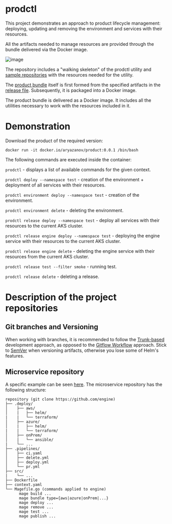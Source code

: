 # prodctl

This project demonstrates an approach to product lifecycle management: deploying, updating and removing the environment and services with their resources.

All the artifacts needed to manage resources are provided through the bundle delivered via the Docker image.

![image](https://github.com/RyazanovAlexander/prodctl/blob/feature/base-implementation/diagrams/product-bundle.png)

The repository includes a "walking skeleton" of the prodctl utility and [sample repositories](https://github.com/RyazanovAlexander/prodctl/tree/feature/base-implementation/fakes/.repositories) with the resources needed for the utility.

The [product bundle](https://github.com/RyazanovAlexander/prodctl/tree/feature/base-implementation/fakes/.bundle) itself is first formed from the specified artifacts in the [release file](https://github.com/RyazanovAlexander/prodctl/blob/feature/base-implementation/fakes/.repositories/cfg.releases/values.yaml). Subsequently, it is packaged into a Docker image.

The product bundle is delivered as a Docker image. It includes all the utilities necessary to work with the resources included in it.

# Demonstration

Download the product of the required version:
```
docker run -it docker.io/aryazanov/product:0.0.1 /bin/bash
```

The following commands are executed inside the container:

`prodctl` - displays a list of available commands for the given context.

`prodctl deploy --namespace test` - creation of the environment + deployment of all services with their resources.

`prodctl environment deploy --namespace test` - creation of the environment.

`prodctl environment delete` - deleting the environment.

`prodctl release deploy --namespace test` - deploy all services with their resources to the current AKS cluster.

`prodctl release engine deploy --namespace test` - deploying the engine service with their resources to the current AKS cluster.

`prodctl release engine delete` - deleting the engine service with their resources from the current AKS cluster.

`prodctl release test --filter smoke` - running test.

`prodctl release delete` - deleting a release.


# Description of the project repositories
## Git branches and Versioning

When working with branches, it is recommended to follow the [Trunk-based](https://cloud.google.com/architecture/devops/devops-tech-trunk-based-development) development approach, as opposed to the [Gitflow Workflow](https://www.atlassian.com/git/tutorials/comparing-workflows/gitflow-workflow) approach. Stick to [SemVer](https://semver.org/) when versioning artifacts, otherwise you lose some of Helm's features.

## Microservice repository

A specific example can be seen [here](https://github.com/RyazanovAlexander/prodctl/tree/main/fakes/.repositories/repo.engine).
The microservice repository has the following structure:

```
repository (git clone https://github.com/engine)
├── .deploy/
│    ├── aws/
│    |   ├── helm/
|    |   └── terraform/
│    ├── azure/
│    |   ├── helm/
|    |   └── terraform/
│    ├── onPrem/
│    |   └── ansible/
|    └── ...
├── .pipelines/
│    ├── ci.yaml
│    ├── delete.yml
│    ├── deploy.yml
│    └── pr.yml
├── src/
|    └── ...
├── Dockerfile
├── context.yaml
└── Magefile.go (commands applied to engine)
      mage build ...
      mage bundle type={aws|azure|onPrem|...}
      mage deploy ...
      mage remove ...
      mage test ...
      mage publish ...
```
